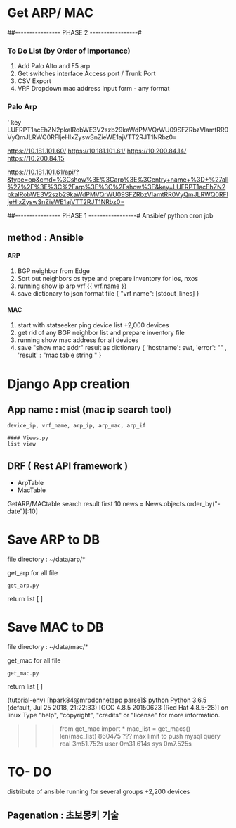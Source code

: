 # Get ARP/ MAC 
##---------------- PHASE 2 -----------------#

### To Do List (by Order of Importance) 
1. Add Palo Alto and F5 arp
2. Get switches interface Access port / Trunk Port 
3. CSV Export 
4. VRF Dropdown 
mac address input form - any format 

### Palo Arp 
' key 
LUFRPT1acEhZN2pkalRobWE3V2szb29kaWdPMVQrWU09SFZRbzVIamtRR0VyQmJLRWQ0RFljeHIxZyswSnZieWE1ajVTT2RJT1NRbz0=

https://10.181.101.60/  https://10.181.101.61/
https://10.200.84.14/   https://10.200.84.15


https://10.181.101.61/api/?&type=op&cmd=%3Cshow%3E%3Carp%3E%3Centry+name+%3D+%27all%27%2F%3E%3C%2Farp%3E%3C%2Fshow%3E&key=LUFRPT1acEhZN2pkalRobWE3V2szb29kaWdPMVQrWU09SFZRbzVIamtRR0VyQmJLRWQ0RFljeHIxZyswSnZieWE1ajVTT2RJT1NRbz0=


##---------------- PHASE 1 -----------------# 
Ansible/ python cron job 

## method : Ansible 
#### ARP 
 1. BGP neighbor from Edge 
 2. Sort out neighbors os type and prepare inventory for ios, nxos 
 3. running show ip arp vrf {{ vrf.name }} 
 4. save  dictionary to json format file  { "vrf name": [stdout_lines] } 
#### MAC 
 1. start with statseeker ping device list +2,000 devices 
 2. get rid of any BGP neighbor list and prepare inventory file 
 3. running show mac address for all devices 
 4. save "show mac addr" result as dictionary { 'hostname': swt, 'error': "" , 'result' : "mac table string "  } 


# Django App creation 
## App name : mist (mac ip search tool) 
```
device_ip, vrf_name, arp_ip, arp_mac, arp_if 

#### Views.py
list view 

```
## DRF ( Rest API framework ) 
* ArpTable
* MacTable

GetARP/MACtable search result first 10 
news = News.objects.order_by("-date")[:10] 


# Save ARP to DB
 file directory : ~/data/arp/* 
 
 get_arp for all file 
 ```
 get_arp.py 
 
 ```
 return list [ ]  
 
 

# Save MAC to DB 

 file directory : ~/data/mac/* 
 
 get_mac for all file 
 ```
 get_mac.py 
 
 ```
 return list [ ]  


(tutorial-env) [hpark84@mrpdcnnetapp parse]$ python
Python 3.6.5 (default, Jul 25 2018, 21:22:33) 
[GCC 4.8.5 20150623 (Red Hat 4.8.5-28)] on linux
Type "help", "copyright", "credits" or "license" for more information.
>>> from get_mac import *
>>> mac_list = get_macs()
>>> len(mac_list)
860475
??? max limit to push mysql query 
real	3m51.752s
user	0m31.614s
sys	0m7.525s


# TO- DO 
 distribute of ansible running for several groups  +2,200 devices 
 
 ## Pagenation : 초보몽키 기술 


